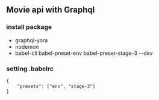 ## Movie api with Graphql

### install package
- graphql-yora
- nodemon
- babel-cli babel-preset-env babel-preset-stage-3 --dev

### setting .babelrc 
```
{
    "presets": ["env", "stage-3"]
}
```